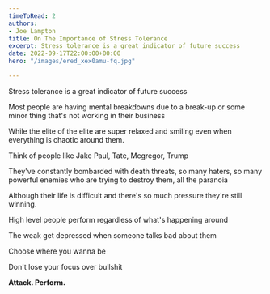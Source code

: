 ```yaml
---
timeToRead: 2
authors:
- Joe Lampton
title: On The Importance of Stress Tolerance
excerpt: Stress tolerance is a great indicator of future success
date: 2022-09-17T22:00:00+00:00
hero: "/images/ered_xex0amu-fq.jpg"

---
```

Stress tolerance is a great indicator of future success

Most people are having mental breakdowns due to a break-up or some minor thing that's not working in their business

While the elite of the elite are super relaxed and smiling even when everything is chaotic around them.

Think of people like Jake Paul, Tate, Mcgregor, Trump

They've constantly bombarded with death threats, so many haters, so many powerful enemies who are trying to destroy them, all the paranoia

Although their life is difficult and there's so much pressure they're still winning.

High level people perform regardless of what's happening around

The weak get depressed when someone talks bad about them

Choose where you wanna be

Don't lose your focus over bullshit

**Attack. Perform.**